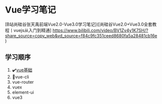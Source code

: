 # Vue学习笔记
[B站尚硅谷张天禹前端Vue2.0-Vue3.0学习笔记]([尚硅谷Vue2.0+Vue3.0全套教程丨vuejs从入门到精通] https://www.bilibili.com/video/BV1Zy4y1K7SH/?share_source=copy_web&vd_source=f84c9fc351ceed8680fa5a28481cb16e)

## 学习顺序

1. ✔️[vue基础](./1.Vue基础/Vue基础.md)
2. 🚩vue-cli
3. vue-router
4. vuex
5. element-ui
6. vue3